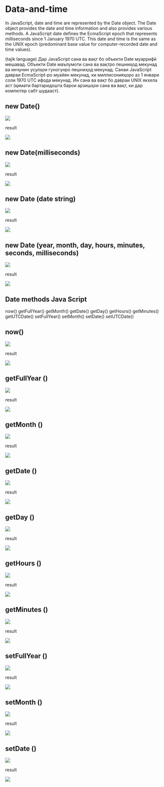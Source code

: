 # Data-and-time

In JavaScript, date and time are represented by the Date object. The Date object provides the date and time information and also provides various methods. A JavaScript date defines the EcmaScript epoch that represents milliseconds since 1 January 1970 UTC. This date and time is the same as the UNIX epoch (predominant base value for computer-recorded date and time values).

(tajik language)
Дар JavaScript сана ва вақт бо объекти Date муаррифӣ мешавад. 
Объекти Date маълумоти сана ва вақтро пешниҳод мекунад ва инчунин усулҳои 
гуногунро пешниҳод мекунад. Санаи JavaScript давраи EcmaScript-ро муайян мекунад, ки 
миллисонияҳоро аз 1 январи соли 1970 UTC ифода мекунад. Ин сана ва вақт бо давраи UNIX 
якхела аст (қимати бартаридошта барои арзишҳои сана ва вақт, ки дар компютер сабт шудааст). 


## new Date()

![](./img/new%20date.jpg)

result

![](./img/new%20date%20answer.jpg)



## new Date(milliseconds)

![](./img/mil.jpg)

result

![](./img/mil%20answer.jpg)



## new Date (date string) 

![](./img/string.jpg)

result

![](./img/string%20answer.jpg)



## new Date (year, month, day, hours, minutes, seconds, milliseconds) 

![](./img/full.jpg)

result

![](./img/full%20answer.jpg)



## Date methods Java Script

now()
getFullYear()
getMonth()
getDate()
getDay()
getHours()
getMinutes()
getUTCDate()
setFullYear()
setMonth()
setDate()
setUTCDate()



## now()

![](./img/now.jpg)

result

![](./img/now%20answer.jpg)



## getFullYear ()

![](./img/year.jpg)

result

![](./img/year%20answer.jpg)



## getMonth ()

![](./img/month.jpg)

result

![](./img/month%20answer.jpg)



## getDate ()

![](./img/date.jpg)

result

![](./img/date%20answer.jpg)



## getDay ()

![](./img/day.jpg)

result

![](./img/day%20answer.jpg)



## getHours ()

![](./img/hours.jpg)

result

![](./img/hours%20answer.jpg)



## getMinutes ()

![](./img/minutes.jpg)

result

![](./img/minutes%20answer.jpg)



## setFullYear ()

![](./img/setyear.jpg)

result

![](./img/set%20year%20answer.jpg)



## setMonth ()

![](./img/set%20month.jpg)

result

![](./img/set%20month%20answe.jpg)



## setDate ()

![](./img/set%20dates.jpg)

result

![](./img/set%20dates%20answer.jpg)



